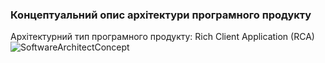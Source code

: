 ### Концептуальний опис архітектури програмного продукту
Архітектурний тип програмного продукту: Rich Client Application 
(RCA)![SoftwareArchitectConcept](https://user-images.githubusercontent.com/79446249/192161303-0516de8c-5fc2-4e2d-b52c-777b6afec309.jpg)
